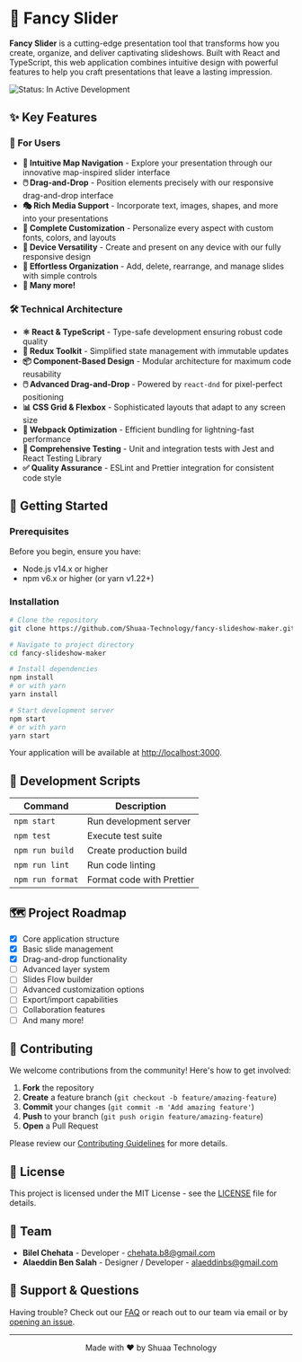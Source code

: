 # 🎨 Fancy Slider

**Fancy Slider** is a cutting-edge presentation tool that transforms how you create, organize, and deliver captivating slideshows. Built with React and TypeScript, this web application combines intuitive design with powerful features to help you craft presentations that leave a lasting impression.

![Status: In Active Development](https://img.shields.io/badge/Status-In%20Development-yellow)

## ✨ Key Features

### 🚀 For Users

- **🔄 Intuitive Map Navigation** - Explore your presentation through our innovative map-inspired slider interface
- **🖱️ Drag-and-Drop** - Position elements precisely with our responsive drag-and-drop interface
- **🎭 Rich Media Support** - Incorporate text, images, shapes, and more into your presentations
- **🎨 Complete Customization** - Personalize every aspect with custom fonts, colors, and layouts
- **📱 Device Versatility** - Create and present on any device with our fully responsive design
- **🔄 Effortless Organization** - Add, delete, rearrange, and manage slides with simple controls
- **🤝 Many more!**

### 🛠️ Technical Architecture

- **⚛️ React & TypeScript** - Type-safe development ensuring robust code quality
- **🔄 Redux Toolkit** - Simplified state management with immutable updates
- **📦 Component-Based Design** - Modular architecture for maximum code reusability
- **🖱️ Advanced Drag-and-Drop** - Powered by `react-dnd` for pixel-perfect positioning
- **📊 CSS Grid & Flexbox** - Sophisticated layouts that adapt to any screen size
- **🔧 Webpack Optimization** - Efficient bundling for lightning-fast performance
- **🧪 Comprehensive Testing** - Unit and integration tests with Jest and React Testing Library
- **✅ Quality Assurance** - ESLint and Prettier integration for consistent code style

## 🚀 Getting Started

### Prerequisites

Before you begin, ensure you have:

- Node.js v14.x or higher
- npm v6.x or higher (or yarn v1.22+)

### Installation

```bash
# Clone the repository
git clone https://github.com/Shuaa-Technology/fancy-slideshow-maker.git

# Navigate to project directory
cd fancy-slideshow-maker

# Install dependencies
npm install
# or with yarn
yarn install

# Start development server
npm start
# or with yarn
yarn start
```

Your application will be available at [http://localhost:3000](http://localhost:3000).

## 🔧 Development Scripts

| Command | Description |
|---------|-------------|
| `npm start` | Run development server |
| `npm test` | Execute test suite |
| `npm run build` | Create production build |
| `npm run lint` | Run code linting |
| `npm run format` | Format code with Prettier |

## 🗺️ Project Roadmap

- [x] Core application structure
- [x] Basic slide management
- [x] Drag-and-drop functionality
- [ ] Advanced layer system
- [ ] Slides Flow builder
- [ ] Advanced customization options
- [ ] Export/import capabilities
- [ ] Collaboration features
- [ ] And many more!

## 🤝 Contributing

We welcome contributions from the community! Here's how to get involved:

1. **Fork** the repository
2. **Create** a feature branch (`git checkout -b feature/amazing-feature`)
3. **Commit** your changes (`git commit -m 'Add amazing feature'`)
4. **Push** to your branch (`git push origin feature/amazing-feature`)
5. **Open** a Pull Request

Please review our [Contributing Guidelines](CONTRIBUTING.md) for more details.

## 📄 License

This project is licensed under the MIT License - see the [LICENSE](LICENSE) file for details.

## 👥 Team

- **Bilel Chehata** - Developer - [chehata.b8@gmail.com](mailto:chehata.b8@gmail.com)
- **Alaeddin Ben Salah** - Designer / Developer - [alaeddinbs@gmail.com](mailto:alaeddinbs@gmail.com)

## 🙋 Support & Questions

Having trouble? Check out our [FAQ](FAQ.md) or reach out to our team via email or by [opening an issue](https://github.com/Shuaa-Technology/fancy-slideshow-maker/issues/new).

---

<p align="center">
  Made with ❤️ by Shuaa Technology
</p>
